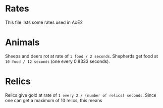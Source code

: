 # Rates

This file lists some rates used in AoE2

# Animals

Sheeps and deers rot at rate of `1 food / 2 seconds`.
Shepherds get food at `10 food / 12 seconds` (one every 0.8333 seconds).

# Relics

Relics give gold at rate of `1 every 2 / (number of relics) seconds`. Since one can get a maximum of 10 relics, this means
